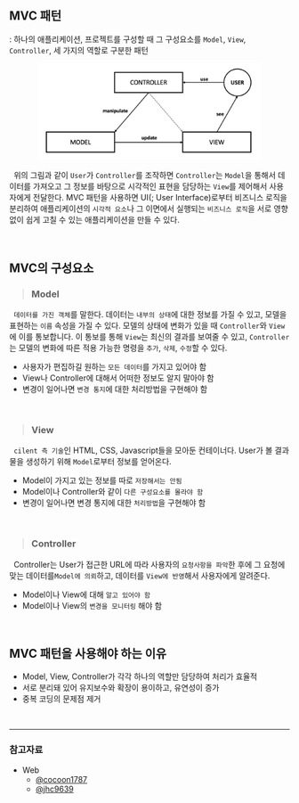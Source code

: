 ## MVC 패턴

: 하나의 애플리케이션, 프로젝트를 구성할 때 그 구성요소를 `Model`, `View`, `Controller`, 세 가지의 역할로 구분한 패턴

<p align=center><img src='../../resources/swEngineering/mvc1.png' width=400></p>

&nbsp; 위의 그림과 같이 `User`가 `Controller`를 조작하면 `Controller`는 `Model`을 통해서 데이터를 가져오고 그 정보를 바탕으로 시각적인 표현을 담당하는 `View`를 제어해서 사용자에게 전달한다. MVC 패턴을 사용하면 UI(; User Interface)로부터 비즈니스 로직을 분리하여 애플리케이션의 `시각적 요소`나 그 이면에서 실행되는 `비즈니스 로직`을 서로 영향 없이 쉽게 고칠 수 있는 애플리케이션을 만들 수 있다.

<br>

## MVC의 구성요소

> ### Model

&nbsp; `데이터를 가진 객체`를 말한다. 데이터는 `내부의 상태`에 대한 정보를 가질 수 있고, 모델을 표현하는 `이름` 속성을 가질 수 있다. 모델의 상태에 변화가 있을 때 `Controller`와 `View`에 이를 통보합니다. 이 통보를 통해 `View`는 최신의 결과를 보여줄 수 있고, `Controller`는 모델의 변화에 따른 적용 가능한 명령을 `추가`, `삭제`, `수정`할 수 있다.

- 사용자가 편집하길 원하는 `모든 데이터`를 가지고 있어야 함
- View나 Controller에 대해서 어떠한 정보도 알지 말아야 함
- 변경이 일어나면 `변경 통지`에 대한 처리방법을 구현해야 함

<br>

> ### View

&nbsp; `cilent 측 기술`인 HTML, CSS, Javascript들을 모아둔 컨테이너다. User가 볼 결과물을 생성하기 위해 `Model`로부터 정보를 얻어온다.

- Model이 가지고 있는 정보를 따로 `저장해서는 안됨`
- Model이나 Controller와 같이 `다른 구성요소를 몰라야 함`
- 변경이 일어나면 변경 통지에 대한 `처리방법`을 구현해야 함

<br>

> ### Controller

&nbsp; Controller는 User가 접근한 URL에 따라 사용자의 `요청사항을 파악`한 후에 그 요청에 맞는 데이터를`Model에 의뢰`하고, 데이터를 `View에 반영`해서 사용자에게 알려준다.

- Model이나 View에 대해 `알고 있어야 함`
- Model이나 View의 `변경을 모니터링` 해야 함

<br>

## MVC 패턴을 사용해야 하는 이유

- Model, View, Controller가 각각 하나의 역할만 담당하여 처리가 효율적
- 서로 분리돼 있어 유지보수와 확장이 용이하고, 유연성이 증가
- 중복 코딩의 문제점 제거

</br>

---

### **참고자료**

- Web
  - [@cocoon1787](https://cocoon1787.tistory.com/733)
  - [@jhc9639](https://m.blog.naver.com/jhc9639/220967034588)
